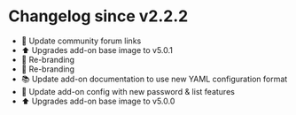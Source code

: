 # Changelog since v2.2.2
- :hammer: Update community forum links 
- :arrow_up: Upgrades add-on base image to v5.0.1 
- :hammer: Re-branding 
- :hammer: Re-branding 
- :books: Update add-on documentation to use new YAML configuration format 
- :hammer: Update add-on config with new password & list features 
- :arrow_up: Upgrades add-on base image to v5.0.0 
